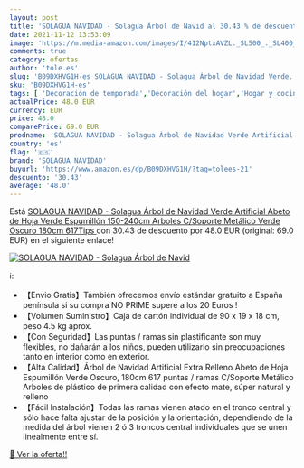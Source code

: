 ```yaml
---
layout: post
title: 'SOLAGUA NAVIDAD - Solagua Árbol de Navid al 30.43 % de descuento'
date: 2021-11-12 13:53:09
image: 'https://m.media-amazon.com/images/I/412NptxAVZL._SL500_._SL400_.jpg'
comments: true
category: ofertas
author: 'tole.es'
slug: 'B09DXHVG1H-es SOLAGUA NAVIDAD - Solagua Árbol de Navidad Verde...'
sku: 'B09DXHVG1H-es'
tags: [ 'Decoración de temporada','Decoración del hogar','Hogar y cocina','navidad','solagua navidad','Árboles de navidad', ]
actualPrice: 48.0 EUR
currency: EUR
price: 48.0
comparePrice: 69.0 EUR
prodname: 'SOLAGUA NAVIDAD - Solagua Árbol de Navidad Verde Artificial Abeto de Hoja Verde Espumillón 150-240cm Arboles C/Soporte Metálico  Verde Oscuro  180cm 617Tips '
country: 'es'
flag: '🇪🇸'
brand: 'SOLAGUA NAVIDAD'
buyurl: 'https://www.amazon.es/dp/B09DXHVG1H/?tag=tolees-21'
descuento: '30.43'
average: '48.0'
---
```


Está [SOLAGUA NAVIDAD - Solagua Árbol de Navidad Verde Artificial Abeto de Hoja Verde Espumillón 150-240cm Arboles C/Soporte Metálico  Verde Oscuro  180cm 617Tips ](https://www.amazon.es/dp/B09DXHVG1H/?tag=tolees-21) con 30.43 de descuento por 48.0 EUR (original: 69.0 EUR) en el siguiente enlace!

[![SOLAGUA NAVIDAD - Solagua Árbol de Navid](https://m.media-amazon.com/images/I/412NptxAVZL._SL500_._SL400_.jpg)](https://www.amazon.es/dp/B09DXHVG1H/?tag=tolees-21)

ℹ️:

- 【Envio Gratis】También ofrecemos envío estándar gratuito a España península si su compra NO PRIME supere a los 20 Euros !
- 【Volumen Suministro】Caja de cartón individual de 90 x 19 x 18 cm, peso 4.5 kg aprox.
- 【Con Seguridad】Las puntas / ramas sin plastificante son muy flexibles, no dañarán a los niños, pueden utilizarlo sin preocupaciones tanto en interior como en exterior.
- 【Alta Calidad】Árbol de Navidad Artificial Extra Relleno Abeto de Hoja Espumillón Verde Oscuro, 180cm 617 puntas / ramas C/Soporte Metálico Arboles de plástico de primera calidad con efecto mate, súper natural y relleno
- 【Fácil Instalación】Todas las ramas vienen atado en el tronco central y sólo hace falta ajustar de la posición y la orientación, dependiendo de la medida del árbol vienen 2 ó 3 troncos central individuales que se unen linealmente entre sí.

[🛒 Ver la oferta!!](https://www.amazon.es/dp/B09DXHVG1H/?tag=tolees-21)
